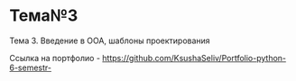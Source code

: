 # Тема№3
Тема 3. Введение в ООА, шаблоны проектирования

Ссылка на портфолио - https://github.com/KsushaSeliv/Portfolio-python-6-semestr-
